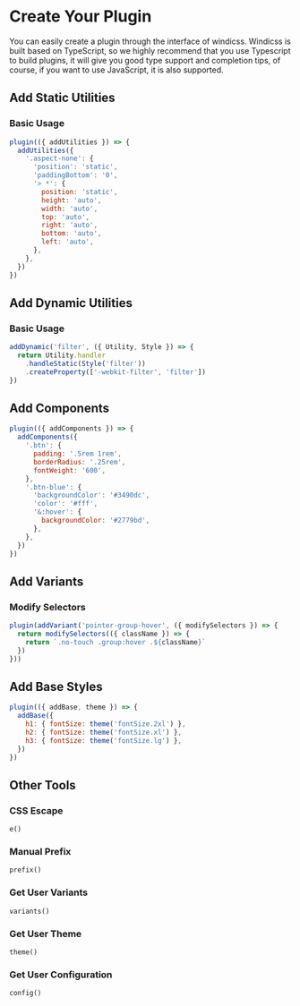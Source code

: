 # Create Your Plugin

You can easily create a plugin through the interface of windicss. Windicss is built based on TypeScript, so we highly recommend that you use Typescript to build plugins, it will give you good type support and completion tips, of course, if you want to use JavaScript, it is also supported.

## Add Static Utilities

### Basic Usage

```js
plugin(({ addUtilities }) => {
  addUtilities({
    '.aspect-none': {
      'position': 'static',
      'paddingBottom': '0',
      '> *': {
        position: 'static',
        height: 'auto',
        width: 'auto',
        top: 'auto',
        right: 'auto',
        bottom: 'auto',
        left: 'auto',
      },
    },
  })
})
```

## Add Dynamic Utilities

### Basic Usage

```js
addDynamic('filter', ({ Utility, Style }) => {
  return Utility.handler
    .handleStatic(Style('filter'))
    .createProperty(['-webkit-filter', 'filter'])
})
```

## Add Components

```js
plugin(({ addComponents }) => {
  addComponents({
    '.btn': {
      padding: '.5rem 1rem',
      borderRadius: '.25rem',
      fontWeight: '600',
    },
    '.btn-blue': {
      'backgroundColor': '#3490dc',
      'color': '#fff',
      '&:hover': {
        backgroundColor: '#2779bd',
      },
    },
  })
})
```

## Add Variants

### Modify Selectors

```js
plugin(addVariant('pointer-group-hover', ({ modifySelectors }) => {
  return modifySelectors(({ className }) => {
    return `.no-touch .group:hover .${className}`
  })
}))
```

## Add Base Styles

```js
plugin(({ addBase, theme }) => {
  addBase({
    h1: { fontSize: theme('fontSize.2xl') },
    h2: { fontSize: theme('fontSize.xl') },
    h3: { fontSize: theme('fontSize.lg') },
  })
})
```

## Other Tools

### CSS Escape

`e()`

### Manual Prefix

`prefix()`

### Get User Variants

`variants()`

### Get User Theme

`theme()`

### Get User Configuration

`config()`

<!--
## Debug

### Using loadPlugin interface

```js
import { Processor } from 'windicss/lib'
import aspectRatio from 'windicss/plugin/aspect-ratio'

describe('Aspect Ratio Plugin', () => {
  it('should generate correct css', () => {
    const processor = new Processor()
    processor.loadPlugin(aspectRatio)
    const result = processor.interpret('aspect-none aspect-w-16 aspect-h-9 aspect-9/16')
    expect(result.ignored.length).toEqual(0)
    expect(result.styleSheet.build()).toEqual('...')
  })
})
```

### Using configuration

```js
import { Processor } from 'windicss/lib'
import aspectRatio from 'windicss/plugin/aspect-ratio'

describe('Aspect Ratio Plugin', () => {
  it('should generate correct css', () => {
    const processor = new Processor({
      plugins: [
        aspectRatio(),
      ],
    })
    const result = processor.interpret('aspect-none aspect-w-16 aspect-h-9 aspect-9/16')
    expect(result.ignored.length).toEqual(0)
    expect(result.styleSheet.build()).toEqual('...')
  })
})
``` -->
